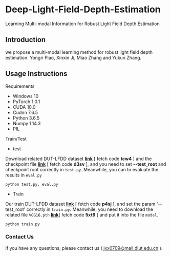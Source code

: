 # Deep-Light-Field-Depth-Estimation
Learning Multi-modal Information for Robust Light Field Depth Estimation
## Introduction
we propose a multi-modal learning method for robust light field depth estimation.
Yongri Piao, Xinxin Ji, Miao Zhang and Yukun Zhang.
 
## Usage Instructions
Requirements
* Windows 10
* PyTorch 1.0.1
* CUDA 10.0
* Cudnn 7.6.5
* Python 3.6.5
* Numpy 1.14.3
* PIL

Train/Test

+ test

 Download related DUT-LFDD dataset [**link**](https://pan.baidu.com/s/1vOM5KUSAGfzwrZwcwzoO8g) [ fetch code **tcw4** ] and the checkpoint file [**link**]( https://pan.baidu.com/s/1OPoTreAQDO8lhP_G_Gschw) [ fetch code **d3sv** ], and you need to set **--test_root** and checkpoint root correctly in ```test.py```. Meanwhile, you can  to evaluate the results in ```eval.py```
 ```                 
 python test.py, eval.py   
 ```
+ Train

 Our train DUT-LFDD dataset [**link**](https://pan.baidu.com/s/1V8_wHSiZGVfDSXCLu5O2hw) [ fetch code **p4sj** ], and set the param '--test_root' correctly in ```train.py```. Meanwhile, you need to download the related file ```VGG16.pth``` [**link**](https://pan.baidu.com/s/1Nfymq7MJNZijpY8cZKFacg)[ fetch code **5xt9** ] and put it into the file ```model```.
```
python train.py
```

### Contact Us
If you have any questions, please contact us ( jxx0709@mail.dlut.edu.cn ).

